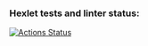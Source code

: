 ### Hexlet tests and linter status:
[![Actions Status](https://github.com/vlad221213/frontend-project-46/actions/workflows/hexlet-check.yml/badge.svg)](https://github.com/vlad221213/frontend-project-46/actions)